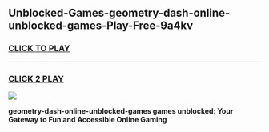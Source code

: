 
## Unblocked-Games-geometry-dash-online-unblocked-games-Play-Free-9a4kv
<h3>
<a href="https://premium76.site?title=geometry-dash-online-unblocked-games&ref=18A">CLICK TO PLAY</a></h3>
<hr>

<h3>
<a href="https://premium76.site?title=geometry-dash-online-unblocked-games&ref=18A">CLICK 2 PLAY</a>
  
</h3>

<a href="https://premium76.site?title=geometry-dash-online-unblocked-games&ref=18A"><img src="https://clearcache.store/games.png"></a>


**geometry-dash-online-unblocked-games games unblocked: Your Gateway to Fun and Accessible Online Gaming**
